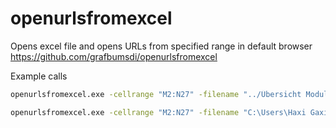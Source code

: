 # openurlsfromexcel
Opens excel file and opens URLs from specified range in default browser
https://github.com/grafbumsdi/openurlsfromexcel

Example calls
```bash
openurlsfromexcel.exe -cellrange "M2:N27" -filename "../Übersicht Module.xlsx"
```
```bash
openurlsfromexcel.exe -cellrange "M2:N27" -filename "C:\Users\Haxi Gaxi\Downloads\Sample File.xlsx"
```
